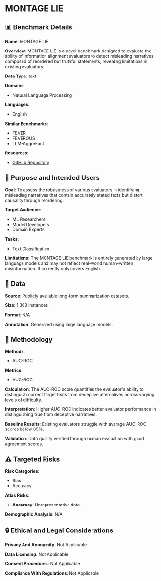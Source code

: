 # MONTAGE LIE

## 📊 Benchmark Details

**Name**: MONTAGE LIE

**Overview**: MONTAGE LIE is a novel benchmark designed to evaluate the ability of information alignment evaluators to detect misleading narratives composed of reordered but truthful statements, revealing limitations in existing evaluators.

**Data Type**: text

**Domains**:
- Natural Language Processing

**Languages**:
- English

**Similar Benchmarks**:
- FEVER
- FEVEROUS
- LLM-AggreFact

**Resources**:
- [GitHub Repository](https://github.com/dannalily/DoveScore)

## 🎯 Purpose and Intended Users

**Goal**: To assess the robustness of various evaluators in identifying misleading narratives that contain accurately stated facts but distort causality through reordering.

**Target Audience**:
- ML Researchers
- Model Developers
- Domain Experts

**Tasks**:
- Text Classification

**Limitations**: The MONTAGE LIE benchmark is entirely generated by large language models and may not reflect real-world human-written misinformation. It currently only covers English.

## 💾 Data

**Source**: Publicly available long-form summarization datasets.

**Size**: 1,303 instances

**Format**: N/A

**Annotation**: Generated using large language models.

## 🔬 Methodology

**Methods**:
- AUC-ROC

**Metrics**:
- AUC-ROC

**Calculation**: The AUC-ROC score quantifies the evaluator's ability to distinguish correct target texts from deceptive alternatives across varying levels of difficulty.

**Interpretation**: Higher AUC-ROC indicates better evaluator performance in distinguishing true from deceptive narratives.

**Baseline Results**: Existing evaluators struggle with average AUC-ROC scores below 65%.

**Validation**: Data quality verified through human evaluation with good agreement scores.

## ⚠️ Targeted Risks

**Risk Categories**:
- Bias
- Accuracy

**Atlas Risks**:
- **Accuracy**: Unrepresentative data

**Demographic Analysis**: N/A

## 🔒 Ethical and Legal Considerations

**Privacy And Anonymity**: Not Applicable

**Data Licensing**: Not Applicable

**Consent Procedures**: Not Applicable

**Compliance With Regulations**: Not Applicable
